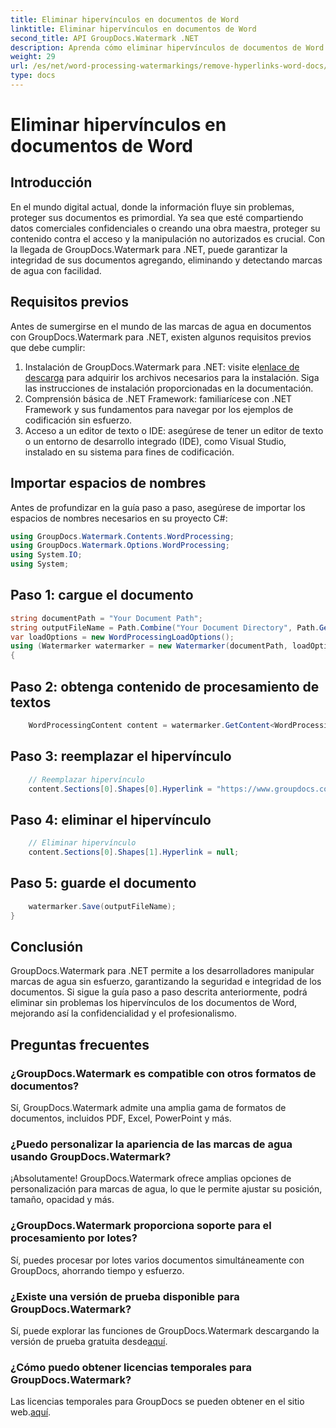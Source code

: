 ```yaml
---
title: Eliminar hipervínculos en documentos de Word
linktitle: Eliminar hipervínculos en documentos de Word
second_title: API GroupDocs.Watermark .NET
description: Aprenda cómo eliminar hipervínculos de documentos de Word usando GroupDocs.Watermark para .NET. Mejore la seguridad de los documentos sin esfuerzo.
weight: 29
url: /es/net/word-processing-watermarkings/remove-hyperlinks-word-docs/
type: docs
---
```

# Eliminar hipervínculos en documentos de Word

## Introducción
En el mundo digital actual, donde la información fluye sin problemas, proteger sus documentos es primordial. Ya sea que esté compartiendo datos comerciales confidenciales o creando una obra maestra, proteger su contenido contra el acceso y la manipulación no autorizados es crucial. Con la llegada de GroupDocs.Watermark para .NET, puede garantizar la integridad de sus documentos agregando, eliminando y detectando marcas de agua con facilidad.
## Requisitos previos
Antes de sumergirse en el mundo de las marcas de agua en documentos con GroupDocs.Watermark para .NET, existen algunos requisitos previos que debe cumplir:
1.  Instalación de GroupDocs.Watermark para .NET: visite el[enlace de descarga](https://releases.groupdocs.com/Watermark/net/) para adquirir los archivos necesarios para la instalación. Siga las instrucciones de instalación proporcionadas en la documentación.
2. Comprensión básica de .NET Framework: familiarícese con .NET Framework y sus fundamentos para navegar por los ejemplos de codificación sin esfuerzo.
3. Acceso a un editor de texto o IDE: asegúrese de tener un editor de texto o un entorno de desarrollo integrado (IDE), como Visual Studio, instalado en su sistema para fines de codificación.

## Importar espacios de nombres
Antes de profundizar en la guía paso a paso, asegúrese de importar los espacios de nombres necesarios en su proyecto C#:
```csharp
using GroupDocs.Watermark.Contents.WordProcessing;
using GroupDocs.Watermark.Options.WordProcessing;
using System.IO;
using System;
```
## Paso 1: cargue el documento
```csharp
string documentPath = "Your Document Path";
string outputFileName = Path.Combine("Your Document Directory", Path.GetFileName(documentPath));
var loadOptions = new WordProcessingLoadOptions();
using (Watermarker watermarker = new Watermarker(documentPath, loadOptions))
{
```
## Paso 2: obtenga contenido de procesamiento de textos
```csharp
    WordProcessingContent content = watermarker.GetContent<WordProcessingContent>();
```
## Paso 3: reemplazar el hipervínculo
```csharp
    // Reemplazar hipervínculo
    content.Sections[0].Shapes[0].Hyperlink = "https://www.groupdocs.com/”;
```
## Paso 4: eliminar el hipervínculo
```csharp
    // Eliminar hipervínculo
    content.Sections[0].Shapes[1].Hyperlink = null;
```
## Paso 5: guarde el documento
```csharp
    watermarker.Save(outputFileName);
}
```

## Conclusión
GroupDocs.Watermark para .NET permite a los desarrolladores manipular marcas de agua sin esfuerzo, garantizando la seguridad e integridad de los documentos. Si sigue la guía paso a paso descrita anteriormente, podrá eliminar sin problemas los hipervínculos de los documentos de Word, mejorando así la confidencialidad y el profesionalismo.
## Preguntas frecuentes
### ¿GroupDocs.Watermark es compatible con otros formatos de documentos?
Sí, GroupDocs.Watermark admite una amplia gama de formatos de documentos, incluidos PDF, Excel, PowerPoint y más.
### ¿Puedo personalizar la apariencia de las marcas de agua usando GroupDocs.Watermark?
¡Absolutamente! GroupDocs.Watermark ofrece amplias opciones de personalización para marcas de agua, lo que le permite ajustar su posición, tamaño, opacidad y más.
### ¿GroupDocs.Watermark proporciona soporte para el procesamiento por lotes?
Sí, puedes procesar por lotes varios documentos simultáneamente con GroupDocs, ahorrando tiempo y esfuerzo.
### ¿Existe una versión de prueba disponible para GroupDocs.Watermark?
 Sí, puede explorar las funciones de GroupDocs.Watermark descargando la versión de prueba gratuita desde[aquí](https://releases.groupdocs.com/).
### ¿Cómo puedo obtener licencias temporales para GroupDocs.Watermark?
 Las licencias temporales para GroupDocs se pueden obtener en el sitio web.[aquí](https://purchase.groupdocs.com/temporary-license/).